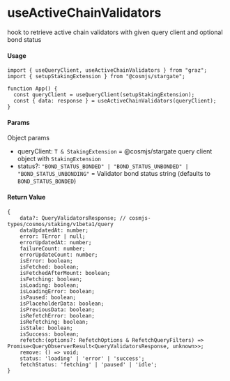 # useActiveChainValidators

hook to retrieve active chain validators with given query client and optional bond status

#### Usage

```tsx
import { useQueryClient, useActiveChainValidators } from "graz";
import { setupStakingExtension } from "@cosmjs/stargate";

function App() {
  const queryClient = useQueryClient(setupStakingExtension);
  const { data: response } = useActiveChainValidators(queryClient);
}
```

#### Params

Object params

- queryClient: `T & StakingExtension` = @cosmjs/stargate query client object with `StakingExtension`
- status?: `"BOND_STATUS_BONDED" | "BOND_STATUS_UNBONDED" | "BOND_STATUS_UNBONDING"` = Validator bond status string (defaults to `BOND_STATUS_BONDED`)

#### Return Value

```tsx
{
    data?: QueryValidatorsResponse; // cosmjs-types/cosmos/staking/v1beta1/query
    dataUpdatedAt: number;
    error: TError | null;
    errorUpdatedAt: number;
    failureCount: number;
    errorUpdateCount: number;
    isError: boolean;
    isFetched: boolean;
    isFetchedAfterMount: boolean;
    isFetching: boolean;
    isLoading: boolean;
    isLoadingError: boolean;
    isPaused: boolean;
    isPlaceholderData: boolean;
    isPreviousData: boolean;
    isRefetchError: boolean;
    isRefetching: boolean;
    isStale: boolean;
    isSuccess: boolean;
    refetch:(options?: RefetchOptions & RefetchQueryFilters) => Promise<QueryObserverResult<QueryValidatorsResponse, unknown>>;
    remove: () => void;
    status: 'loading' | 'error' | 'success';
    fetchStatus: 'fetching' | 'paused' | 'idle';
}
```
